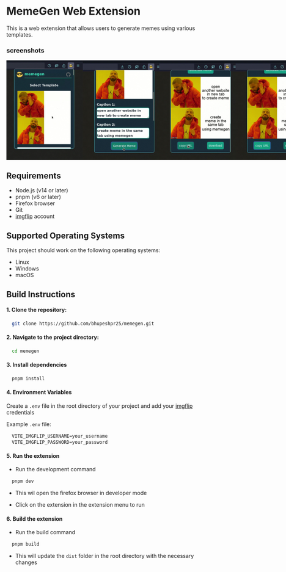 # MemeGen Web Extension

This is a web extension that allows users to generate memes using various templates.

### screenshots

<div style="display: flex; justify-content: space-between;">
  <img src="./public/screenshots/screenshot-1.jpg" alt="Screenshot 1" style="width: 200px;">
  <img src="./public/screenshots/screenshot-2.jpg" alt="Screenshot 2" style="width: 200px;">
  <img src="./public/screenshots/screenshot-3.jpg" alt="Screenshot 3" style="width: 200px;">
  <img src="./public/screenshots/screenshot-4.jpg" alt="Screenshot 4" style="width: 200px;">
</div>

## Requirements

- Node.js (v14 or later)
- pnpm (v6 or later)
- Firefox browser
- Git
- [imgflip](https://imgflip.com/) account

## Supported Operating Systems

This project should work on the following operating systems:

- Linux
- Windows
- macOS

## Build Instructions

#### 1. Clone the repository:

```bash
  git clone https://github.com/bhupeshpr25/memegen.git
```

#### 2. Navigate to the project directory:

```bash
  cd memegen
```

#### 3. Install dependencies

```bash
  pnpm install
```

#### 4. Environment Variables

Create a `.env` file in the root directory of your project and add your [imgflip](https://imgflip.com/) credentials

Example `.env` file:

```plaintext
  VITE_IMGFLIP_USERNAME=your_username
  VITE_IMGFLIP_PASSWORD=your_password
```

#### 5. Run the extension

- Run the development command

```bash
  pnpm dev
```

- This wil open the firefox browser in developer mode

- Click on the extension in the extension menu to run

#### 6. Build the extension

- Run the build command

```bash
  pnpm build
```

- This will update the `dist` folder in the root directory with the necessary changes
